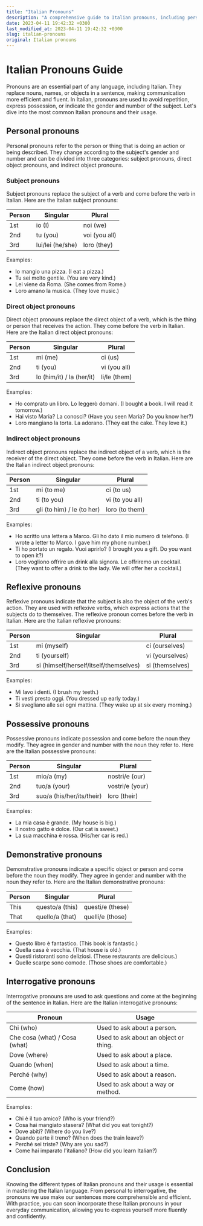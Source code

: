 ```yaml
---
title: "Italian Pronouns"
description: "A comprehensive guide to Italian pronouns, including personal, reflexive, possessive, demonstrative, and interrogative pronouns with examples."
date: 2023-04-11 19:42:32 +0300
last_modified_at: 2023-04-11 19:42:32 +0300
slug: italian-pronouns
original: Italian pronouns
---
```

# Italian Pronouns Guide

Pronouns are an essential part of any language, including Italian. They replace nouns, names, or objects in a sentence, making communication more efficient and fluent. In Italian, pronouns are used to avoid repetition, express possession, or indicate the gender and number of the subject. Let's dive into the most common Italian pronouns and their usage.

## Personal pronouns

Personal pronouns refer to the person or thing that is doing an action or being described. They change according to the subject's gender and number and can be divided into three categories: subject pronouns, direct object pronouns, and indirect object pronouns.

### Subject pronouns

Subject pronouns replace the subject of a verb and come before the verb in Italian. Here are the Italian subject pronouns:

| Person | Singular | Plural |
| --- | --- | --- |
| 1st | io (I) | noi (we) |
| 2nd | tu (you) | voi (you all) |
| 3rd | lui/lei (he/she) | loro (they) |

Examples:
- Io mangio una pizza. (I eat a pizza.)
- Tu sei molto gentile. (You are very kind.)
- Lei viene da Roma. (She comes from Rome.)
- Loro amano la musica. (They love music.)

### Direct object pronouns

Direct object pronouns replace the direct object of a verb, which is the thing or person that receives the action. They come before the verb in Italian. Here are the Italian direct object pronouns:

| Person | Singular | Plural |
| --- | --- | --- |
| 1st | mi (me) | ci (us) |
| 2nd | ti (you) | vi (you all) |
| 3rd | lo (him/it) / la (her/it) | li/le (them) |

Examples:
- Ho comprato un libro. Lo leggerò domani. (I bought a book. I will read it tomorrow.)
- Hai visto Maria? La conosci? (Have you seen Maria? Do you know her?)
- Loro mangiano la torta. La adorano. (They eat the cake. They love it.)

### Indirect object pronouns

Indirect object pronouns replace the indirect object of a verb, which is the receiver of the direct object. They come before the verb in Italian. Here are the Italian indirect object pronouns:

| Person | Singular | Plural |
| --- | --- | --- |
| 1st | mi (to me) | ci (to us) |
| 2nd | ti (to you) | vi (to you all) |
| 3rd | gli (to him) / le (to her) | loro (to them) |

Examples:
- Ho scritto una lettera a Marco. Gli ho dato il mio numero di telefono. (I wrote a letter to Marco. I gave him my phone number.)
- Ti ho portato un regalo. Vuoi aprirlo? (I brought you a gift. Do you want to open it?)
- Loro vogliono offrire un drink alla signora. Le offriremo un cocktail. (They want to offer a drink to the lady. We will offer her a cocktail.)

## Reflexive pronouns

Reflexive pronouns indicate that the subject is also the object of the verb's action. They are used with reflexive verbs, which express actions that the subjects do to themselves. The reflexive pronoun comes before the verb in Italian. Here are the Italian reflexive pronouns:

| Person | Singular | Plural |
| --- | --- | --- |
| 1st | mi (myself) | ci (ourselves) |
| 2nd | ti (yourself) | vi (yourselves) |
| 3rd | si (himself/herself/itself/themselves) | si (themselves) |

Examples:
- Mi lavo i denti. (I brush my teeth.)
- Ti vesti presto oggi. (You dressed up early today.)
- Si svegliano alle sei ogni mattina. (They wake up at six every morning.)

## Possessive pronouns

Possessive pronouns indicate possession and come before the noun they modify. They agree in gender and number with the noun they refer to. Here are the Italian possessive pronouns:

| Person | Singular | Plural |
| --- | --- | --- |
| 1st | mio/a (my) | nostri/e (our) |
| 2nd | tuo/a (your) | vostri/e (your) |
| 3rd | suo/a (his/her/its/their) | loro (their) |

Examples:
- La mia casa è grande. (My house is big.)
- Il nostro gatto è dolce. (Our cat is sweet.)
- La sua macchina è rossa. (His/her car is red.)

## Demonstrative pronouns

Demonstrative pronouns indicate a specific object or person and come before the noun they modify. They agree in gender and number with the noun they refer to. Here are the Italian demonstrative pronouns:

| Person | Singular | Plural |
| --- | --- | --- |
| This | questo/a (this) | questi/e (these) |
| That | quello/a (that) | quelli/e (those) |

Examples:
- Questo libro è fantastico. (This book is fantastic.)
- Quella casa è vecchia. (That house is old.)
- Questi ristoranti sono deliziosi. (These restaurants are delicious.)
- Quelle scarpe sono comode. (Those shoes are comfortable.)

## Interrogative pronouns

Interrogative pronouns are used to ask questions and come at the beginning of the sentence in Italian. Here are the Italian interrogative pronouns:

| Pronoun | Usage |
| --- | --- |
| Chi (who) | Used to ask about a person. |
| Che cosa (what) / Cosa (what) | Used to ask about an object or thing. |
| Dove (where) | Used to ask about a place. |
| Quando (when) | Used to ask about a time. |
| Perché (why) | Used to ask about a reason. |
| Come (how) | Used to ask about a way or method. |

Examples:
- Chi è il tuo amico? (Who is your friend?)
- Cosa hai mangiato stasera? (What did you eat tonight?)
- Dove abiti? (Where do you live?)
- Quando parte il treno? (When does the train leave?)
- Perché sei triste? (Why are you sad?)
- Come hai imparato l'italiano? (How did you learn Italian?)

## Conclusion

Knowing the different types of Italian pronouns and their usage is essential in mastering the Italian language. From personal to interrogative, the pronouns we use make our sentences more comprehensible and efficient. With practice, you can soon incorporate these Italian pronouns in your everyday communication, allowing you to express yourself more fluently and confidently.